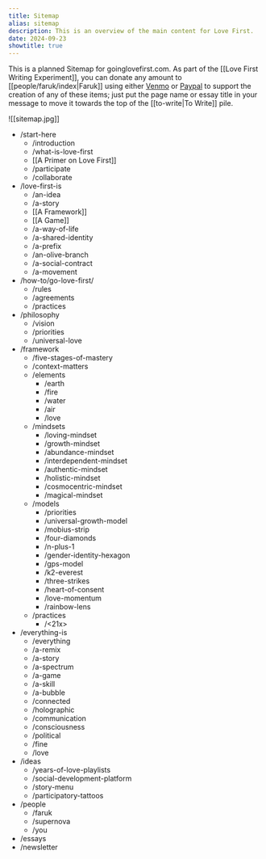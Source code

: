 ```yaml
---
title: Sitemap
alias: sitemap
description: This is an overview of the main content for Love First.
date: 2024-09-23
showtitle: true
---
```


This is a planned Sitemap for goinglovefirst.com. As part of the [[Love First Writing Experiment]], you can donate any amount to [[people/faruk/index|Faruk]] using either [Venmo](https://venmo.com/farukspeaks) or [Paypal](https://paypal.me/FarukAtes) to support the creation of any of these items; just put the page name or essay title in your message to move it towards the top of the [[to-write|To Write]] pile. 

![[sitemap.jpg]]

- /start-here
	- /introduction
	- /what-is-love-first
	- [[A Primer on Love First]]
	- /participate
	- /collaborate
- /love-first-is
	- /an-idea
	- /a-story
	- [[A Framework]]
	- [[A Game]]
	- /a-way-of-life
	- /a-shared-identity
	- /a-prefix
	- /an-olive-branch
	- /a-social-contract
	- /a-movement
- /how-to/go-love-first/
	- /rules
	- /agreements
	- /practices
- /philosophy
	- /vision
	- /priorities
	- /universal-love
- /framework
	- /five-stages-of-mastery
	- /context-matters
	- /elements
		- /earth
		- /fire
		- /water
		- /air
		- /love
	- /mindsets
		- /loving-mindset
		- /growth-mindset
		- /abundance-mindset
		- /interdependent-mindset
		- /authentic-mindset
		- /holistic-mindset
		- /cosmocentric-mindset
		- /magical-mindset
	- /models
		- /priorities
		- /universal-growth-model
		- /mobius-strip
		- /four-diamonds
		- /n-plus-1
		- /gender-identity-hexagon
		- /gps-model
		- /k2-everest
		- /three-strikes
		- /heart-of-consent
		- /love-momentum
		- /rainbow-lens
	- /practices
		- /<21x>
- /everything-is
	- /everything
	- /a-remix
	- /a-story
	- /a-spectrum
	- /a-game
	- /a-skill
	- /a-bubble
	- /connected
	- /holographic
	- /communication
	- /consciousness
	- /political
	- /fine
	- /love
- /ideas
	- /years-of-love-playlists
	- /social-development-platform
	- /story-menu
	- /participatory-tattoos
- /people
	- /faruk
	- /supernova
	- /you
- /essays
- /newsletter